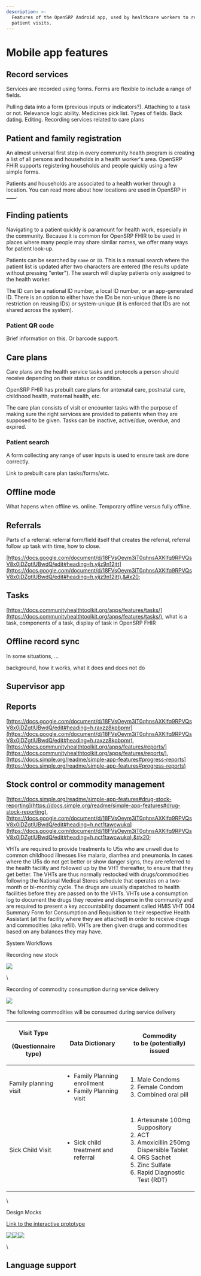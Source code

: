 ```yaml
---
description: >-
  Features of the OpenSRP Android app, used by healthcare workers to record
  patient visits.
---
```


# Mobile app features

## Record services

Services are recorded using forms. Forms are flexible to include a range of fields.

Pulling data into a form (previous inputs or indicators?). Attaching to a task or not. Relevance logic ability. Medicines pick list. Types of fields. Back dating. Editing. Recording services related to care plans&#x20;

## Patient and family registration&#x20;

An almost universal first step in every community health program is creating a list of all persons and households in a health worker's area. OpenSRP FHIR supports registering households and people quickly using a few simple forms.

Patients and households are associated to a health worker through a location. You can read more about how locations are used in OpenSRP in \_\_\_\_.&#x20;

## Finding patients

Navigating to a patient quickly is paramount for health work, especially in the community. Because it is common for OpenSRP FHIR to be used in places where many people may share similar names, we offer many ways for patient look-up.&#x20;

Patients can be searched by `name` or `ID`. This is a manual search where the patient list is updated after two characters are entered (the results update without pressing "enter"). The search will display patients only assigned to the health worker.

The ID can be a national ID number, a local ID number, or an app-generated ID. There is an option to either have the IDs be non-unique (there is no restriction on reusing IDs) or system-unique (it is enforced that IDs are not shared across the system).&#x20;

### Patient QR code

Brief information on this. Or barcode support.

## Care plans

Care plans are the health service tasks and protocols a person should receive depending on their status or condition.&#x20;

OpenSRP FHIR has prebuilt care plans for antenatal care, postnatal care, childhood health, maternal health, etc.

The care plan consists of visit or encounter tasks with the purpose of making sure the right services are provided to patients when they are supposed to be given. Tasks can be inactive, active/due, overdue, and expired.

### Patient search

A form collecting any range of user inputs is used to ensure task are done correctly.

Link to prebuilt care plan tasks/forms/etc.

## Offline mode

What hapens when offline vs. online. Temporary offline versus fully offline.

## Referrals

Parts of a referral: referral form/field itself that creates the referral, referral follow up task with time, how to close.

[https://docs.google.com/document/d/18FVsOeym3iT0qhnsAXKlfq9RPVQsV8x0jDZgtlUBwdQ/edit#heading=h.yijz9n12jtt](https://docs.google.com/document/d/18FVsOeym3iT0qhnsAXKlfq9RPVQsV8x0jDZgtlUBwdQ/edit#heading=h.yijz9n12jtt),&#x20;

## Tasks

[https://docs.communityhealthtoolkit.org/apps/features/tasks/](https://docs.communityhealthtoolkit.org/apps/features/tasks/), what is a task, components of a task, display of task in OpenSRP FHIR

## Offline record sync

In some situations, ...

background, how it works, what it does and does not do

## Supervisor app



## Reports

[https://docs.google.com/document/d/18FVsOeym3iT0qhnsAXKlfq9RPVQsV8x0jDZgtlUBwdQ/edit#heading=h.raxzz8kpbpmr](https://docs.google.com/document/d/18FVsOeym3iT0qhnsAXKlfq9RPVQsV8x0jDZgtlUBwdQ/edit#heading=h.raxzz8kpbpmr), [https://docs.communityhealthtoolkit.org/apps/features/reports/](https://docs.communityhealthtoolkit.org/apps/features/reports/), [https://docs.simple.org/readme/simple-app-features#progress-reports](https://docs.simple.org/readme/simple-app-features#progress-reports)

## Stock control or commodity management

[https://docs.simple.org/readme/simple-app-features#drug-stock-reporting](https://docs.simple.org/readme/simple-app-features#drug-stock-reporting), [https://docs.google.com/document/d/18FVsOeym3iT0qhnsAXKlfq9RPVQsV8x0jDZgtlUBwdQ/edit#heading=h.nct1tawcwukq](https://docs.google.com/document/d/18FVsOeym3iT0qhnsAXKlfq9RPVQsV8x0jDZgtlUBwdQ/edit#heading=h.nct1tawcwukq),&#x20;

VHTs are required to provide treatments to U5s who are unwell due to common childhood illnesses like malaria, diarrhea and pneumonia. In cases where the U5s do not get better or show danger signs, they are referred to the health facility and followed up by the VHT thereafter, to ensure that they get better. The VHTs are thus normally restocked with drugs/commodities following the National Medical Stores schedule that operates on a two-month or bi-monthly cycle. The drugs are usually dispatched to health facilities before they are passed on to the VHTs. VHTs use a consumption log to document the drugs they receive and dispense in the community and are required to present a key accountability document called HMIS VHT 004 Summary Form for Consumption and Requisition  to their respective Health Assistant (at the facility where they are attached) in order to receive drugs and commodities (aka refill). VHTs are then given drugs and commodities based on any balances they may have.

System Workflows

Recording new stock

![](https://lh5.googleusercontent.com/iFlwoLZXM2LpCi\_RgPmzhvcPc3HR3ZMV23UKYfeRVblRPZVEJET\_gAvOksWBa8N9SJzAR-Wae\_5e9sIO3XvkWMw9G0cXhgpSPm6LTsW9HRkrKxM1k-TjscBFwFFMe34Rm0USbauk2gJLNnGW7VqYeW3aixXBlN9UwpfSDVtHGMfPd\_8wFiai4arwOY9eOA)

\


Recording of commodity consumption during service delivery

![](https://lh4.googleusercontent.com/oSIY7bnRL9d49Upg6rEUBOBacGtQ5ChszqaVkBqXv9B9IQcTbCc02y6VS25RamSI1bAGAG3IJ3edfm4rtAG2JkCP929WQSPNThRl8YZXd4GZsNy6MM8CBqi9rt2aL7Hd435Pw8cE7xrsgbbeIX1Xi6X\_GNzTXSZYd5TaAtEu2msJN7nRcVbLADR14167Lg)

The following commodities will be consumed during service delivery

| <p>Visit Type</p><p>(Questionnaire type)</p> | Data Dictionary                                                            | <p>Commodity<br>to be (potentially) issued </p>                                                                                                                                     |
| -------------------------------------------- | -------------------------------------------------------------------------- | ----------------------------------------------------------------------------------------------------------------------------------------------------------------------------------- |
| Family planning visit                        | <ul><li>Family Planning enrollment</li><li>Family Planning visit</li></ul> | <ol><li>Male Condoms</li><li>Female Condom</li><li>Combined oral pill</li></ol>                                                                                                     |
| Sick Child Visit                             | <ul><li>Sick child treatment and referral</li></ul>                        | <ol><li>Artesunate 100mg Suppository</li><li>ACT</li><li>Amoxicillin 250mg Dispersible Tablet</li><li>ORS Sachet</li><li>Zinc Sulfate</li><li>Rapid Diagnostic Test (RDT)</li></ol> |

\


Design Mocks&#x20;

[Link to the interactive prototype](https://www.figma.com/proto/9BV8bl86crmntmHcT4xR54/Uganda-iCOHS?node-id=15057%3A23573\&scaling=min-zoom\&page-id=14757%3A17082\&starting-point-node-id=15057%3A23573)

![](https://lh4.googleusercontent.com/AbBgpn93furrH3\_pkbsWuC\_do4Y0Z2o3e-LJlks9JaRxXX7UXuhU5ant84hfUYQ-eDHDPf03xLuKEUPWTYJ0-oO6cAufZRMkaXh3sSwoFDWsHqeW2aZRQr5GY9vSADaojRxI6JmsNcCZ8FEgGR\_I-4AUqcwnszE6dEcUhZyCxxfA2d\_IPeON-3tpSWTfVQ)![](https://lh6.googleusercontent.com/tGjGROn9P1Q\_3vAPBNwiokOte3\_cINEmSgvz8ZzJ502S3Ku30T22K5-skCcZeObN1dfx-qaUffKu\_Fo4d8aCQiiixspwNjAGchFfaLJId8r8EQ-nEAmFe19aVzQ8R0GcLR6cXjzaRVpmFT1N2l9HC2lCtIlBuzKEyfFPiw92NrIJtdfip3Gx\_3mYbkX0kA)![](https://lh4.googleusercontent.com/t2RGfSXtKATfjy\_jBM4\_2y9WWf0337sIGI80rPgtb0WMNibrBa8vY2NoBLzMWOLB4FhHxu2Ymq8CdkWm2PHZXLLp3Wh1pHklWil54tgyj6BK4VsMYOblKFx\_xprdXfXEvZeGcadh5Orkg6mbbYukfEUmfbNGKbZvmrHpC10fnia7rtO5m8A3NVZ\_SJ6FBg)

\


## Language support
